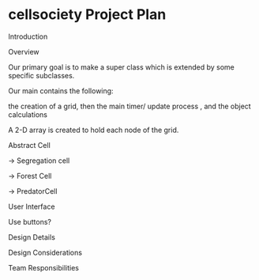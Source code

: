 cellsociety Project Plan
===========

Introduction



Overview

Our primary goal is to make a super class which is extended by some specific subclasses.

Our main contains the following:

the creation of a grid, then the main timer/ update process , and the object calculations

A 2-D array is created to hold each node of the grid.

Abstract Cell

-> Segregation cell

-> Forest Cell

-> PredatorCell




User Interface




Use buttons?



Design Details 



Design Considerations 



Team Responsibilities

